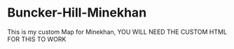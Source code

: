 # Buncker-Hill-Minekhan
This is my custom Map for Minekhan, YOU WILL NEED THE CUSTOM HTML FOR THIS TO WORK
